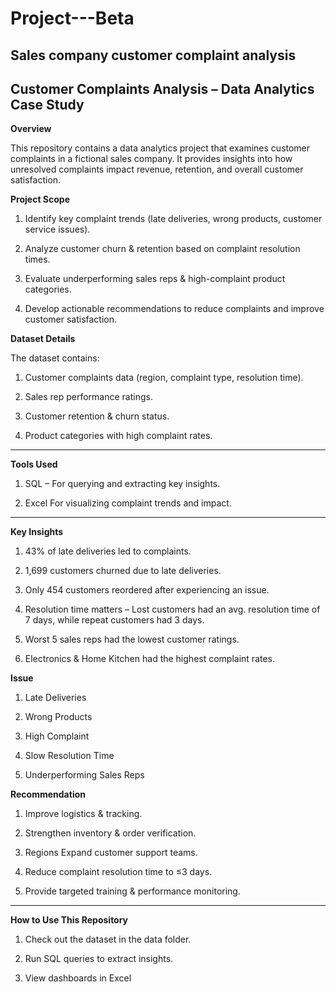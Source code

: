 # Project---Beta

## **Sales company customer complaint analysis**


## **Customer Complaints Analysis – Data Analytics Case Study**


**Overview**

This repository contains a data analytics project that examines customer complaints in a fictional sales company. It provides insights into how unresolved complaints impact revenue, retention, and overall customer satisfaction.

**Project Scope**

1. Identify key complaint trends (late deliveries, wrong products, customer service issues).

2. Analyze customer churn & retention based on complaint resolution times.

3. Evaluate underperforming sales reps & high-complaint product categories.

4. Develop actionable recommendations to reduce complaints and improve customer satisfaction.

**Dataset Details**

The dataset contains:

1. Customer complaints data (region, complaint type, resolution time).

2. Sales rep performance ratings.

3. Customer retention & churn status.

4. Product categories with high complaint rates.

--- 

**Tools Used**

1. SQL – For querying and extracting key insights.

2. Excel For visualizing complaint trends and impact.

---

**Key Insights**

1. 43% of late deliveries led to complaints.

2. 1,699 customers churned due to late deliveries.

3. Only 454 customers reordered after experiencing an issue.

4. Resolution time matters – Lost customers had an avg. resolution time of 7 days, while repeat customers had 3 days.

5. Worst 5 sales reps had the lowest customer ratings.

6. Electronics & Home Kitchen had the highest complaint rates.


**Issue**   

1. Late Deliveries	 

2. Wrong Products

3. High Complaint

4. Slow Resolution Time

5. Underperforming Sales Reps


**Recommendation**

1. Improve logistics & tracking.

2. Strengthen inventory & order verification.

3. Regions	Expand customer support teams.

4. Reduce complaint resolution time to ≤3 days.

5. Provide targeted training & performance monitoring.

---
**How to Use This Repository**

1. Check out the dataset in the data folder.

2. Run SQL queries to extract insights.

3. View dashboards in Excel

